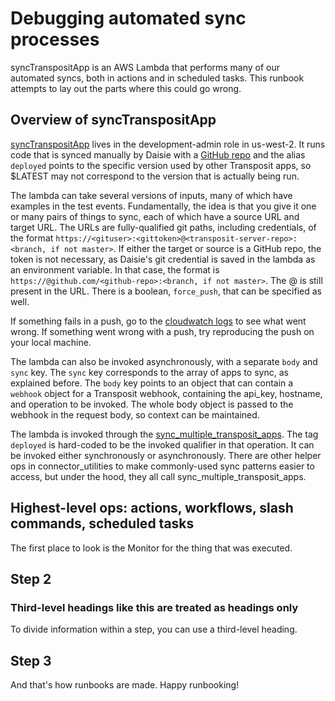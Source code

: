 # Debugging automated sync processes

syncTranspositApp is an AWS Lambda that performs many of our automated syncs, both in actions and in scheduled tasks. This runbook attempts to lay out the parts where this could go wrong.

## Overview of syncTranspositApp

[syncTranspositApp](https://us-west-2.console.aws.amazon.com/lambda/home?region=us-west-2#/functions/syncTranspositApp?tab=monitoring) lives in the development-admin role in us-west-2. It runs code that is synced manually by Daisie with a [GitHub repo](https://github.com/transposit-connectors/syncTranspositApp) and the alias `deployed` points to the specific version used by other Transposit apps, so $LATEST may not correspond to the version that is actually being run.

The lambda can take several versions of inputs, many of which have examples in the test events. Fundamentally, the idea is that you give it one or many pairs of things to sync, each of which have a source URL and target URL. The URLs are fully-qualified git paths, including credentials, of the format `https://<gituser>:<gittoken>@<transposit-server-repo>:<branch, if not master>`. If either the target or source is a GitHub repo, the token is not necessary, as Daisie's git credential is saved in the lambda as an environment variable. In that case, the format is `https://@github.com/<github-repo>:<branch, if not master>`. The @ is still present in the URL. There is a boolean, `force_push`, that can be specified as well.

If something fails in a push, go to the [cloudwatch logs](https://us-west-2.console.aws.amazon.com/cloudwatch/home?region=us-west-2#logsV2:log-groups/log-group/$252Faws$252Flambda$252FsyncTranspositApp/log-events) to see what went wrong. If something went wrong with a push, try reproducing the push on your local machine.

The lambda can also be invoked asynchronously, with a separate `body` and `sync` key. The `sync` key corresponds to the array of apps to sync, as explained before. The `body` key points to an object that can contain a `webhook` object for a Transposit webhook, containing the api_key, hostname, and operation to be invoked. The whole body object is passed to the webhook in the request body, so context can be maintained.

The lambda is invoked through the [sync_multiple_transposit_apps](https://console.demo.transposit.com/dev/t/transposit/connector_utilities/code/op/sync_multiple_transposit_apps). The tag `deployed` is hard-coded to be the invoked qualifier in that operation. It can be invoked either synchronously or asynchronously. There are other helper ops in connector_utilities to make commonly-used sync patterns easier to access, but under the hood, they all call sync_multiple_transposit_apps.


## Highest-level ops: actions, workflows, slash commands, scheduled tasks

The first place to look is the Monitor for the thing that was executed. 

## Step 2



### Third-level headings like this are treated as headings only

To divide information within a step, you can use a third-level heading.

## Step 3

And that's how runbooks are made. Happy runbooking!